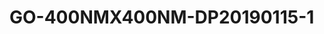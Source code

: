 # GO-400NMX400NM-DP20190115-1
<a name="material" />
<script type="application/ld+json">

  {
    "@context": "https://schema.org/",
    "@type": "ChemicalSubstance",
    "http://purl.org/dc/terms/conformsTo":
      {
        "@type": "CreativeWork",
        "@id": "https://bioschemas.org/profiles/ChemicalSubstance/0.4-RELEASE/"
      },
    "@id": "https://egonw.github.io/nanowiki/nanowiki487.html#material",
    "name": "GO-400NMX400NM-DP20190115-1",
    "sameAs: "http://127.0.0.1/mediawiki/index.php/Special:URIResolver/GO-2D400NMX400NM-2DDP20190115-2D1"
  }
</script>

